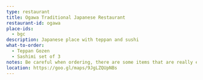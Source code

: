 ```yaml
---
type: restaurant
title: Ogawa Traditional Japanese Restaurant
restaurant-id: ogawa
place-ids:
  - bgc 
description: Japanese place with teppan and sushi
what-to-order:
  - Teppan Gozen
  - Sashimi set of 3
notes: Be careful when ordering, there are some items that are really expensive
location: https://goo.gl/maps/9JgLZQUpNBs
---
```

